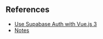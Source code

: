## References
- [Use Supabase Auth with Vue.js 3](https://vueschool.io/articles/vuejs-tutorials/use-supabase-auth-with-vue-js-3/)
- [Notes](https://www.notion.so/tomboo/Use-Supabase-Auth-with-Vue-js-3-Vue-js-Tutorials-f89dae8727fa453e9535cb1e883cee8e)